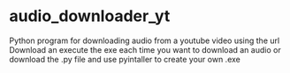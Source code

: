 # audio_downloader_yt
Python program for downloading audio from a youtube video using the url
Download an execute the exe each time you want to download an audio or download the .py file and use pyintaller to create your own .exe
